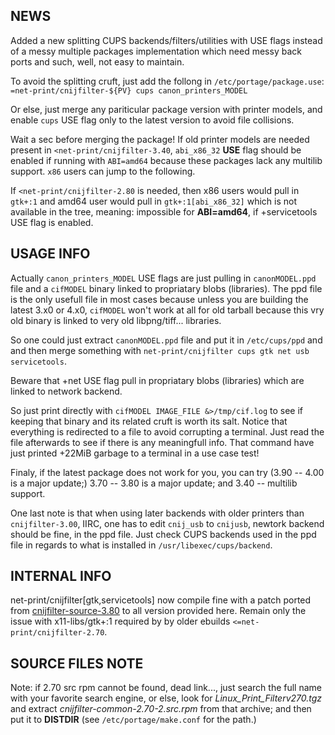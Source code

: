NEWS
----

Added a new splitting CUPS backends/filters/utilities with USE flags instead of
a messy multiple packages implementation which need messy back ports and such,
well, not easy to maintain.

To avoid the splitting cruft, just add the follong in `/etc/portage/package.use`:
`=net-print/cnijfilter-${PV} cups canon_printers_MODEL`

Or else, just merge any pariticular package version with printer models, and
enable `cups` USE flag only to the latest version to avoid file collisions.

Wait a sec before merging the package! If old printer models are needed present in
`<net-print/cnijfilter-3.40`, `abi_x86_32` **USE** flag should be enabled if running with
`ABI=amd64` because these packages lack any multilib support. `x86` users can
jump to the following.

If `<net-print/cnijfilter-2.80` is needed, then x86 users would pull in `gtk+:1`
and amd64 user would pull in `gtk+:1[abi_x86_32]` which is not available in the
tree, meaning: impossible for **ABI=amd64**, if +servicetools USE flag is enabled.

USAGE INFO
----------

Actually `canon_printers_MODEL` USE flags are just pulling in `canonMODEL.ppd` file
and a `cifMODEL` binary linked to propriatary blobs (libraries). The ppd file is
the only usefull file in most cases because unless you are building the latest 3.x0
or 4.x0, `cifMODEL` won't work at all for old tarball because this vry old binary
is linked to very old libpng/tiff... libraries.

So one could just extract `canonMODEL.ppd` file and put it in `/etc/cups/ppd` and
and then merge something with `net-print/cnijfilter cups gtk net usb servicetools`.

Beware that +net USE flag pull in propriatary blobs (libraries) which are linked to
network backend.

So just print directly with `cifMODEL IMAGE_FILE &>/tmp/cif.log` to see if keeping that
binary and its related cruft is worth its salt. Notice that everything is redirected
to a file to avoid corrupting a terminal. Just read the file afterwards to see if there
is any meaningfull info. That command have just printed +22MiB garbage to a terminal in
a use case test!

Finaly, if the latest package does not work for you, you can try (3.90 -- 4.00 is a
major update;) 3.70 -- 3.80 is a major update; and 3.40 -- multilib support.

One last note is that when using later backends with older printers than `cnijfilter-3.00`,
IIRC, one has to edit `cnij_usb` to `cnijusb`, newtork backend should be fine, in the
ppd file. Just check CUPS backends used in the ppd file in regards to what is installed
in `/usr/libexec/cups/backend`.

INTERNAL INFO
-------------

net-print/cnijfilter[gtk,servicetools] now compile fine with a patch ported from
[cnijfilter-source-3.80](https://github.com/tokiclover/cnijfilter-source-3.80)
to all version provided here. Remain only the issue with x11-libs/gtk+:1
required by by older ebuilds `<=net-print/cnijfilter-2.70`.

SOURCE FILES NOTE
-----------------

Note: if 2.70 src rpm cannot be found, dead link..., just search the full name
with your favorite search engine, or else, look for *Linux_Print_Filterv270.tgz*
and extract *cnijfilter-common-2.70-2.src.rpm* from that archive; and then put it
to **DISTDIR** (see `/etc/portage/make.conf` for the path.)
